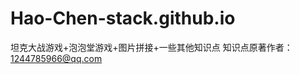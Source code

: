 # Hao-Chen-stack.github.io
坦克大战游戏+泡泡堂游戏+图片拼接+一些其他知识点
                                  知识点原著作者：1244785966@qq.com
